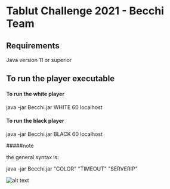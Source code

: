 # Tablut Challenge 2021 - Becchi Team
 

## Requirements #####
Java version 11 or superior

## To run the player executable ###### 

#### To run the white player ##

java -jar Becchi.jar WHITE 60 localhost


#### To run the black player ##

java -jar Becchi.jar BLACK 60 localhost


#####note

the general syntax is:

java -jar Becchi.jar "COLOR" "TIMEOUT" "SERVERIP"

![alt text](https://www.valsassinanews.com/wp-content/uploads/2019/05/capra-orobica-valgerola-2019-3.jpg)
